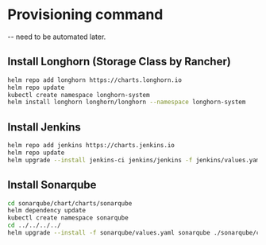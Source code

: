 # Provisioning command
-- need to be automated later.

## Install Longhorn (Storage Class by Rancher)
```sh
helm repo add longhorn https://charts.longhorn.io
helm repo update
kubectl create namespace longhorn-system
helm install longhorn longhorn/longhorn --namespace longhorn-system
```

## Install Jenkins

```sh
helm repo add jenkins https://charts.jenkins.io
helm repo update
helm upgrade --install jenkins-ci jenkins/jenkins -f jenkins/values.yaml
```

## Install Sonarqube
```sh
cd sonarqube/chart/charts/sonarqube
helm dependency update
kubectl create namespace sonarqube
cd ../../../../
helm upgrade --install -f sonarqube/values.yaml sonarqube ./sonarqube/chart/charts/sonarqube/
```